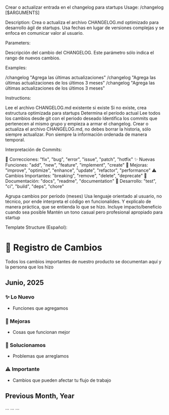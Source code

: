 Crear o actualizar entrada en el changelog para startups
Usage: /changelog [$ARGUMENTS]

Description:
Crea o actualiza el archivo CHANGELOG.md optimizado para desarrollo ágil de startups.
Usa fechas en lugar de versiones complejas y se enfoca en comunicar valor al usuario.

Parameters:

Descripción del cambio del CHANGELOG. Este parámetro sólo indica el rango de nuevos cambios.

Examples:

/changelog "Agrega las últimas actualizaciones"
/changelog "Agrega las últimas actualizaciones de los últimos 3 meses"
/changelog "Agrega las últimas actualizaciones de los últimos 3 meses"

Instructions:

Lee el archivo CHANGELOG.md existente si existe
Si no existe, crea estructura optimizada para startups
Determina el período actual
Lee todos los cambios desde git con el periodo deseado
Identifica los commits que pertenecen al mismo grupo y empieza a armar el changelog.
Crear o actualiza el archivo CHANGELOG.md, no debes borrar la historia, sólo siempre actualizar.
Pon siempre la información ordenada de manera temporal.

Interpretación de Commits:

🐛 Correcciones: "fix", "bug", "error", "issue", "patch", "hotfix"
✨ Nuevas Funciones: "add", "new", "feature", "implement", "create"
🔧 Mejoras: "improve", "optimize", "enhance", "update", "refactor", "performance"
⚠️ Cambios Importantes: "breaking", "remove", "delete", "deprecate"
📝 Documentación: "docs", "readme", "documentation"
🔧 Desarrollo: "test", "ci", "build", "deps", "chore"

Agrupa cambios por período (meses)
Usa lenguaje orientado al usuario, no técnico, por ende interpreta el código en funcionalides. Y explicalo de manera práctica, que se entienda lo que se hizo.
Incluye impacto/beneficio cuando sea posible
Mantén un tono casual pero profesional apropiado para startup

Template Structure (Español):

# 🚀 Registro de Cambios

Todos los cambios importantes de nuestro producto se documentan aquí y la persona que los hizo

## Junio, 2025

### ✨ Lo Nuevo

- Funciones que agregamos

### 🔧 Mejoras

- Cosas que funcionan mejor

### 🐛 Solucionamos

- Problemas que arreglamos

### ⚠️ Importante

- Cambios que pueden afectar tu flujo de trabajo

## Previous Month, Year

...
...
...
